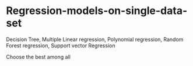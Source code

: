 # Regression-models-on-single-data-set
Decision Tree, Multiple Linear regression, Polynomial regression, Random Forest regression, Support vector Regression



Choose the best among all 
